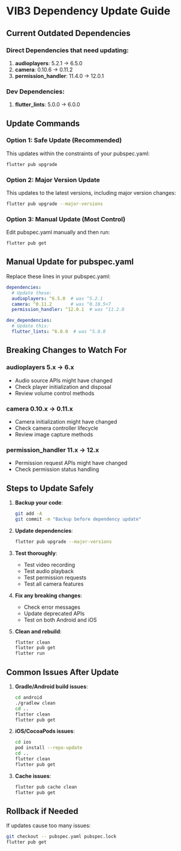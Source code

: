 # VIB3 Dependency Update Guide

## Current Outdated Dependencies

### Direct Dependencies that need updating:
1. **audioplayers**: 5.2.1 → 6.5.0
2. **camera**: 0.10.6 → 0.11.2
3. **permission_handler**: 11.4.0 → 12.0.1

### Dev Dependencies:
1. **flutter_lints**: 5.0.0 → 6.0.0

## Update Commands

### Option 1: Safe Update (Recommended)
This updates within the constraints of your pubspec.yaml:
```bash
flutter pub upgrade
```

### Option 2: Major Version Update
This updates to the latest versions, including major version changes:
```bash
flutter pub upgrade --major-versions
```

### Option 3: Manual Update (Most Control)
Edit pubspec.yaml manually and then run:
```bash
flutter pub get
```

## Manual Update for pubspec.yaml

Replace these lines in your pubspec.yaml:

```yaml
dependencies:
  # Update these:
  audioplayers: ^6.5.0  # was ^5.2.1
  camera: ^0.11.2       # was ^0.10.5+7
  permission_handler: ^12.0.1  # was ^11.2.0

dev_dependencies:
  # Update this:
  flutter_lints: ^6.0.0  # was ^5.0.0
```

## Breaking Changes to Watch For

### audioplayers 5.x → 6.x
- Audio source APIs might have changed
- Check player initialization and disposal
- Review volume control methods

### camera 0.10.x → 0.11.x
- Camera initialization might have changed
- Check camera controller lifecycle
- Review image capture methods

### permission_handler 11.x → 12.x
- Permission request APIs might have changed
- Check permission status handling

## Steps to Update Safely

1. **Backup your code**:
   ```bash
   git add -A
   git commit -m "Backup before dependency update"
   ```

2. **Update dependencies**:
   ```bash
   flutter pub upgrade --major-versions
   ```

3. **Test thoroughly**:
   - Test video recording
   - Test audio playback
   - Test permission requests
   - Test all camera features

4. **Fix any breaking changes**:
   - Check error messages
   - Update deprecated APIs
   - Test on both Android and iOS

5. **Clean and rebuild**:
   ```bash
   flutter clean
   flutter pub get
   flutter run
   ```

## Common Issues After Update

1. **Gradle/Android build issues**:
   ```bash
   cd android
   ./gradlew clean
   cd ..
   flutter clean
   flutter pub get
   ```

2. **iOS/CocoaPods issues**:
   ```bash
   cd ios
   pod install --repo-update
   cd ..
   flutter clean
   flutter pub get
   ```

3. **Cache issues**:
   ```bash
   flutter pub cache clean
   flutter pub get
   ```

## Rollback if Needed

If updates cause too many issues:
```bash
git checkout -- pubspec.yaml pubspec.lock
flutter pub get
```